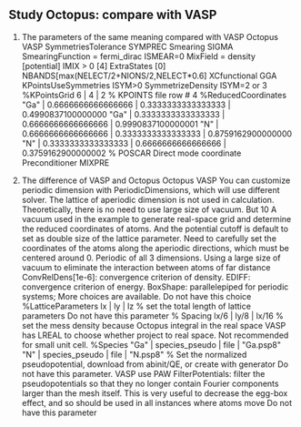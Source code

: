 ## Study Octopus: compare with VASP
1.	The parameters of the same meaning compared with VASP
Octopus	VASP
SymmetriesTolerance	SYMPREC
Smearing	SIGMA
SmearingFunction = fermi_dirac	ISMEAR=0
MixField = density [potential]	IMIX > 0 [4]
ExtraStates [0]	NBANDS[max(NELECT/2+NIONS/2,NELECT*0.6]
XCfunctional	GGA
KPointsUseSymmetries	ISYM>0
SymmetrizeDensity	ISYM=2 or 3
%KPointsGrid
  6 | 4 | 2
%	KPOINTS file row # 4
%ReducedCoordinates
"Ga" | 0.6666666666666666 | 0.3333333333333333 | 0.4990837100000000
"Ga" | 0.3333333333333333 | 0.6666666666666666 | 0.9990837100000001
"N"  | 0.6666666666666666 | 0.3333333333333333 | 0.8759162900000000
"N"  | 0.3333333333333333 | 0.6666666666666666 | 0.3759162900000002
%	POSCAR
Direct mode coordinate
Preconditioner	MIXPRE

2.	The difference of VASP and Octopus
Octopus	VASP
You can customize periodic dimension with PeriodicDimensions, which will use different solver. The lattice of aperiodic dimension is not used in calculation. Theoretically, there is no need to use large size of vacuum. But 10 A vacuum used in the example to generate real-space grid and determine the reduced coordinates of atoms. And the potential cutoff is default to set as double size of the lattice parameter.
Need to carefully set the coordinates of the atoms along the aperiodic directions, which must be centered around 0.	Periodic of all 3 dimensions. Using a large size of vacuum to eliminate the interaction between atoms of far distance
ConvRelDens[1e-6]: convergence criterion of density. 	EDIFF: convergence criterion of energy.
BoxShape: parallelepiped for periodic systems; More choices are available.	Do not have this choice
%LatticeParameters
 lx | ly | lz
% set the total length of lattice parameters 	Do not have this parameter
% Spacing
lx/6 | ly/8 | lx/16
% set the mess density because Octopus integral in the real space	VASP has LREAL to choose whether project to real space. Not recommended for small unit cell.
%Species
"Ga" | species_pseudo | file | "Ga.psp8"
"N" | species_pseudo | file | "N.psp8"
% Set the normalized pseudopotential, download from abinit/QE, or create with generator	Do not have this parameter. VASP use PAW
FilterPotentials: filter the pseudopotentials so that they no longer contain Fourier components larger than the mesh itself. This is very useful to decrease the egg-box effect, and so should be used in all instances where atoms move	Do not have this parameter

